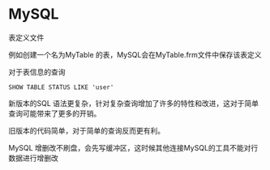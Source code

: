 # MySQL



表定义文件

例如创建一个名为MyTable 的表，MySQL会在MyTable.frm文件中保存该表定义



对于表信息的查询

```mysql
SHOW TABLE STATUS LIKE 'user'
```



新版本的SQL 语法更复杂，针对复杂查询增加了许多的特性和改进，这对于简单查询可能带来了更多的开销。

旧版本的代码简单，对于简单的查询反而更有利。



MySQL 增删改不刷盘，会先写缓冲区，这时候其他连接MySQL的工具不能对行数据进行增删改



